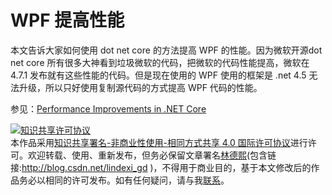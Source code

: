 # WPF 提高性能

本文告诉大家如何使用 dot net core 的方法提高 WPF 的性能。因为微软开源dot net core 所有很多大神看到垃圾微软的代码，把微软的代码性能提高，微软在 4.7.1 发布就有这些性能的代码。但是现在使用的 WPF 使用的框架是 .net 4.5 无法升级，所以只好使用复制源代码的方式提高 WPF 代码的性能。

<!--more-->
<!-- CreateTime:2020/3/5 9:26:16 -->

<!-- csdn -->
<!-- 草稿 -->



参见：[Performance Improvements in .NET Core](https://blogs.msdn.microsoft.com/dotnet/2017/06/07/performance-improvements-in-net-core/ )

<a rel="license" href="http://creativecommons.org/licenses/by-nc-sa/4.0/"><img alt="知识共享许可协议" style="border-width:0" src="https://licensebuttons.net/l/by-nc-sa/4.0/88x31.png" /></a><br />本作品采用<a rel="license" href="http://creativecommons.org/licenses/by-nc-sa/4.0/">知识共享署名-非商业性使用-相同方式共享 4.0 国际许可协议</a>进行许可。欢迎转载、使用、重新发布，但务必保留文章署名[林德熙](http://blog.csdn.net/lindexi_gd)(包含链接:http://blog.csdn.net/lindexi_gd )，不得用于商业目的，基于本文修改后的作品务必以相同的许可发布。如有任何疑问，请与我[联系](mailto:lindexi_gd@163.com)。  
